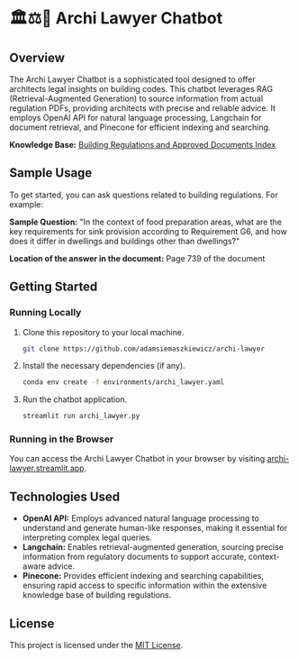 # 🏛️⚖️🤖 Archi Lawyer Chatbot

## Overview

The Archi Lawyer Chatbot is a sophisticated tool designed to offer architects legal insights on building codes. This chatbot leverages RAG (Retrieval-Augmented Generation) to source information from actual regulation PDFs, providing architects with precise and reliable advice. It employs OpenAI API for natural language processing, Langchain for document retrieval, and Pinecone for efficient indexing and searching.

**Knowledge Base:** [Building Regulations and Approved Documents Index](https://www.gov.uk/guidance/building-regulations-and-approved-documents-index)

## Sample Usage

To get started, you can ask questions related to building regulations. For example:

**Sample Question:**
"In the context of food preparation areas, what are the key requirements for sink provision according to Requirement G6, and how does it differ in dwellings and buildings other than dwellings?"

**Location of the answer in the document:**
Page 739 of the document

## Getting Started

### Running Locally

1. Clone this repository to your local machine.

    ```bash
    git clone https://github.com/adamsiemaszkiewicz/archi-lawyer
    ```
2. Install the necessary dependencies (if any).

    ```bash
    conda env create -f environments/archi_lawyer.yaml
    ```

3. Run the chatbot application.

    ```bash
   streamlit run archi_lawyer.py
    ```

### Running in the Browser

You can access the Archi Lawyer Chatbot in your browser by visiting [archi-lawyer.streamlit.app](https://archi-lawyer.streamlit.app).

## Technologies Used

- **OpenAI API:** Employs advanced natural language processing to understand and generate human-like responses, making it essential for interpreting complex legal queries.
- **Langchain:** Enables retrieval-augmented generation, sourcing precise information from regulatory documents to support accurate, context-aware advice.
- **Pinecone:** Provides efficient indexing and searching capabilities, ensuring rapid access to specific information within the extensive knowledge base of building regulations.

## License

This project is licensed under the [MIT License](LICENSE).
